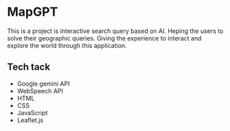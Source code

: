 # MapGPT
This is a project is interactive search query based on AI. Heping the users to solve their geographic queries. Giving the experience to interact and explore the world through this application. 
<h2>Tech tack</h2>
<ul>
  <li>Google gemini API </li>
  <li>WebSpeech API </li>
  <li>HTML</li>
  <li>CSS </li>
  <li>JavaScript </li>
  <li>Leaflet.js </li>
</ul>
